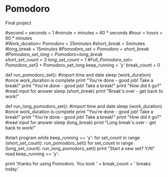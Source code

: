 # Pomodoro
Final project

#second = seconds = 1 
#minute = minutes = 60 * seconds 
#hour = hours = 60 * minutes  
#Work_duration= Pomodoro = 25*minutes 
#short_break = 5*minutes 
#long_break = 15*minutes
#Pomodoro_set = Pomodoro + short_break 
#Pomodoro_set_long = Pomodoro+long_break	
short_set_count = 3
long_set_count = 1
#Full_Pomodoro_set= Pomodoro_set*3 + Pomodoro_set_long
keep_running = 'y'
break_count = 0

def run_pomodoro_set():
 #import time and date 
 sleep (work_duration)
 #once work_duration is complete print "You're done - good job! Take a break!"
 print "You're done - good job! Take a break!"
 print "How did it go?"
 #read input for answer
 sleep (short_break)
 print "Break's over - get back to work!"
 
def run_long_pomodoro_set():
 #import time and date 
 sleep (work_duration)
 #once work_duration is complete print "You're done - good job! Take a break!"
 print "You're done - good job! Take a break!"
 print "How did it go?"
 #read input for answer
 sleep (long_break)
 print "Long break's over - get back to work!"
  
#start program
while keep_running == 'y':
  for set_count in range (short_set_count):
    run_pomodoro_set()
  for set_count in range (long_set_count):
    run_long_pomodoro_set()
print "Start a new set? Y/N"
read keep_running == 'y':


print 'thanks for using Pomodoro. You took ' + break_count + ' breaks today.'








